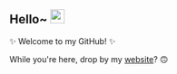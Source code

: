 ## Hello~ <img src="https://media.giphy.com/media/hvRJCLFzcasrR4ia7z/giphy.gif" width="25px">

✨ Welcome to my GitHub! ✨

While you're here, drop by my [website](https://bennymai.me/)? 🙃
